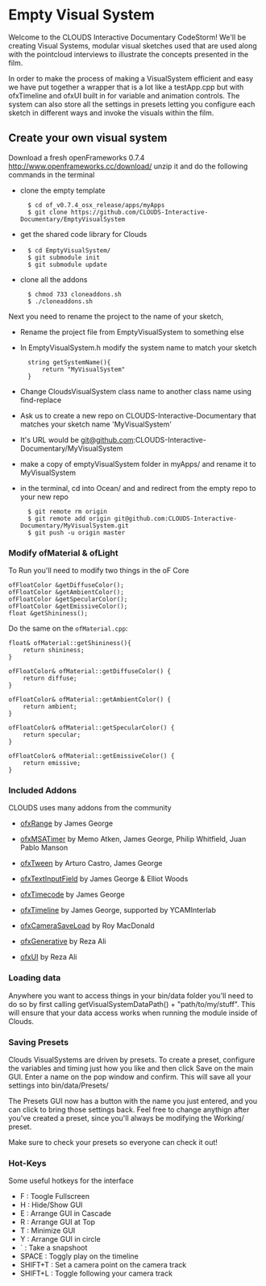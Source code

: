 # Empty Visual System 

Welcome to the CLOUDS Interactive Documentary CodeStorm! We'll be creating Visual Systems, modular visual sketches used that are used along with the pointcloud interviews to illustrate the concepts presented in the film.

In order to make the process of making a VisualSystem efficient and easy we have put together a wrapper that is a lot like a testApp.cpp but with ofxTimeline and ofxUI built in for variable and animation controls. The system can also store all the settings in presets letting you configure each sketch in different ways and invoke the visuals within the film.

## Create your own visual system

Download a fresh openFrameworks 0.7.4 http://www.openframeworks.cc/download/ unzip it and do the following commands in the terminal
	
* clone the empty template

		$ cd of_v0.7.4_osx_release/apps/myApps
		$ git clone https://github.com/CLOUDS-Interactive-Documentary/EmptyVisualSystem
	
* get the shared code library for Clouds
* 
		$ cd EmptyVisualSystem/
		$ git submodule init
		$ git submodule update
		
* clone all the addons

		$ chmod 733 cloneaddons.sh
		$ ./cloneaddons.sh
		
Next you need to rename the project to the name of your sketch,
	
* Rename the project file from EmptyVisualSystem to something else
* In EmptyVisualSystem.h modify the system name to match your sketch
		
		string getSystemName(){
			return "MyVisualSystem"
		}

* Change CloudsVisualSystem class name to another class name using find-replace
* Ask us to create a new repo on CLOUDS-Interactive-Documentary that matches your sketch name 'MyVisualSystem' 
* It's URL would be git@github.com:CLOUDS-Interactive-Documentary/MyVisualSystem
* make a copy of emptyVisualSystem folder in myApps/ and rename it to MyVisualSystem
* in the terminal, cd into Ocean/ and and redirect from the empty repo to your new repo

		$ git remote rm origin
		$ git remote add origin git@github.com:CLOUDS-Interactive-Documentary/MyVisualSystem.git 
		$ git push -u origin master

### Modify ofMaterial & ofLight

To Run you'll need to modify two things in the oF Core

	ofFloatColor &getDiffuseColor();
	ofFloatColor &getAmbientColor();
	ofFloatColor &getSpecularColor();
	ofFloatColor &getEmissiveColor();
	float &getShininess(); 
	
Do the same on the `ofMaterial.cpp`:

	float& ofMaterial::getShininess(){
		return shininess;
	}

	ofFloatColor& ofMaterial::getDiffuseColor() {
		return diffuse;
	}

	ofFloatColor& ofMaterial::getAmbientColor() {
		return ambient;
	}

	ofFloatColor& ofMaterial::getSpecularColor() {
		return specular;
	}

	ofFloatColor& ofMaterial::getEmissiveColor() {
		return emissive;
	}
	
### Included Addons

CLOUDS uses many addons from the community 

* [ofxRange](https://github.com/Flightphase/ofxRange) by James George

* [ofxMSATimer](https://github.com/obviousjim/ofxMSATimer) by Memo Atken, James George, Philip Whitfield, Juan Pablo Manson
		
* [ofxTween](https://github.com/Flightphase/ofxTween) by Arturo Castro, James George

* [ofxTextInputField](https://github.com/Flightphase/ofxTextInputField) by James George & Elliot Woods
		
* [ofxTimecode](https://github.com/YCAMInterlab/ofxTimecode) by James George
		
* [ofxTimeline](https://github.com/YCAMInterlab/ofxTimeline) by James George, supported by YCAMInterlab
	
* [ofxCameraSaveLoad](https://github.com/roymacdonald/ofxCameraSaveLoad) by Roy MacDonald
		
* [ofxGenerative](https://github.com/rezaali/ofxGenerative) by Reza Ali
		
* [ofxUI](https://github.com/rezaali/ofxUI) by Reza Ali

### Loading data

Anywhere you want to access things in your bin/data folder you'll need to do so by first calling getVisualSystemDataPath() + "path/to/my/stuff". This will ensure that your data access works when running the module inside of Clouds.

### Saving Presets

Clouds VisualSystems are driven by presets. To create a preset, configure the variables and timing just how you like and then click Save on the main GUI. Enter a name on the pop window and confirm. This will save all your settings into bin/data/Presets/

The Presets GUI now has a button with the name you just entered, and you can click to bring those settings back. Feel free to change anythign after you've created a preset, since you'll always be modifying the Working/ preset.

Make sure to check your presets so everyone can check it out!

### Hot-Keys 

Some useful hotkeys for the interface
* F : Toogle Fullscreen
* H : Hide/Show GUI
* E : Arrange GUI in Cascade  
* R : Arrange GUI at Top
* T : Minimize GUI
* Y : Arrange GUI in circle
* ` : Take a snapshoot
* SPACE : Toggly play on the timeline
* SHIFT+T : Set a camera point on the camera track
* SHIFT+L : Toggle following your camera track





 






